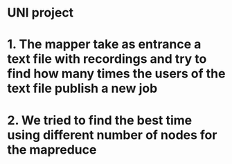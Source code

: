 # UNI project
# 1. The mapper take as entrance a text file with recordings and try to find how many times the users of the text file publish a new job
# 2. We tried to find the best time using different number of nodes for the mapreduce
